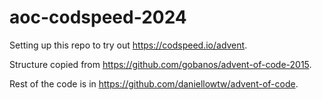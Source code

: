 # aoc-codspeed-2024

Setting up this repo to try out https://codspeed.io/advent.

Structure copied from https://github.com/gobanos/advent-of-code-2015.

Rest of the code is in https://github.com/daniellowtw/advent-of-code.
